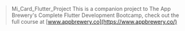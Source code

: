 >Mi_Card_Flutter_Project
>This is a companion project to The App Brewery's Complete Flutter Development Bootcamp, check out the full course at [www.appbrewery.co](https://www.appbrewery.co/)

